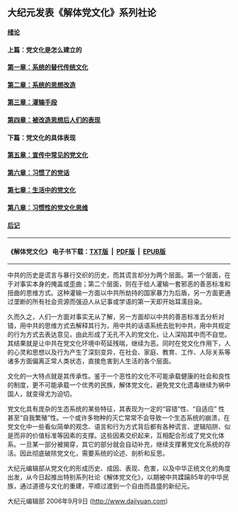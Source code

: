 ## 大纪元发表《解体党文化》系列社论

#### [绪论](chapters/0.md)
#### 上篇：党文化是怎么建立的
#### [第一章：系统的替代传统文化](chapters/1.md)
#### [第二章：系统的思想改造](chapters/2.md)
#### [第三章：灌输手段](chapters/3.md)
#### [第四章：被改造思想后人们的表现](chapters/4.md)
#### 下篇：党文化的具体表现
#### [第五章：宣传中常见的党文化](chapters/5.md)
#### [第六章：习惯了的党话](chapters/6.md)
#### [第七章：生活中的党文化](chapters/7.md)
#### [第八章：习惯性的党文化思维](chapters/8.md)
#### [后记](chapters/9.md)

---
#### 《解体党文化》 电子书下载：[TXT版](https://cdn.jsdelivr.net/gh/gfw-breaker/jtdwh.md/resources/jtdwh.txt) &nbsp;|&nbsp; [PDF版](https://cdn.jsdelivr.net/gh/gfw-breaker/jtdwh.md/resources/jtdwh-new.pdf) &nbsp;|&nbsp; [EPUB版](https://cdn.jsdelivr.net/gh/gfw-breaker/jtdwh.md/resources/jtdwh.epub)
---

中共的历史是谎言与暴行交织的历史，而其谎言却分为两个层面。第一个层面，在于对事实本身的掩盖或歪曲；第二个层面，则在于给人灌输一套邪恶的善恶标准和扭曲的思维方式。这种灌输一方面以中共所劫持的国家暴力为后盾，另一方面更通过垄断的所有社会资源而强迫人从记事或学语的第一天即开始耳濡目染。

久而久之，人们一方面对事实无从了解，另一方面却以中共的善恶标准去分析对错，用中共的思维方式去解释其行为，用中共的话语系统去批判中共，用中共规定的行为方式去表达意见，由此形成了无孔不入的党文化，让人深陷其中而不自觉。其结果就是让中共在党文化环境中苟延残喘，继续为恶。同时在党文化作用下，人的心灵和思想以及行为产生了深刻变异，在社会、家庭、教育、工作、人际关系等诸多方面偏离正常人类状态，直接危害到人生活的各个层面。

文化的一大特点就是其传承性。鉴于一个恶性的文化不可能承载健康的社会和良性的制度，更不可能承载一个优秀的民族，解体党文化，避免党文化遗毒继续为祸中国人，就变得尤为迫切。

党文化具有庞杂的生态系统的某些特征，其表现为一定的“容错”性、“自适应” 性甚至“自我繁殖”性。一个或许多物种的灭亡常常不会导致一个生态系统的崩溃，在党文化中一些看似简单的观念、语言和行为方式背后都有各种谎言、逻辑陷阱、似是而非的价值标准等因素的支撑。这些因素交织起来，互相配合形成了党文化体系。一旦某一部分被揭穿，其它的部分就会自动补充，继续支撑著党文化系统的存活。因此彻底破除党文化，需要系统的论述、剖析和反思。

大纪元编辑部从党文化的形成历史、成因、表现、危害，以及中华正统文化的角度出发，从今日起推出特别系列社论《解体党文化》，以期被中共蹂躏85年的中华民族，通过道德与文化的重建，平顺过渡到一个自由而昌盛的新纪元。


大纪元编辑部
2006年9月9日 (http://www.dajiyuan.com)


